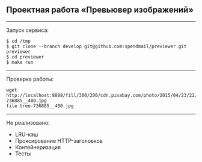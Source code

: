 ## Проектная работа «Превьювер изображений»
---
Запуск сервиса:
```
$ cd /tmp
$ git clone --branch develop git@github.com:spendmail/previewer.git previewer
$ cd previewer
$ make run
```
---
Проверка работы:
```
wget http://localhost:8888/fill/300/200/cdn.pixabay.com/photo/2015/04/23/22/00/tree-736885__480.jpg
file tree-736885__480.jpg
```
---
Не реализовано:
- LRU-кэш
- Проксирование HTTP-заголовков
- Контейнеризация
- Тесты